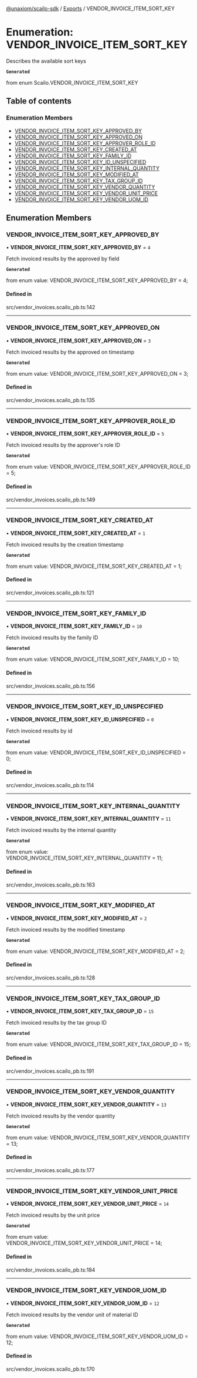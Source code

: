 [@unaxiom/scailo-sdk](../README.md) / [Exports](../modules.md) / VENDOR\_INVOICE\_ITEM\_SORT\_KEY

# Enumeration: VENDOR\_INVOICE\_ITEM\_SORT\_KEY

Describes the available sort keys

**`Generated`**

from enum Scailo.VENDOR_INVOICE_ITEM_SORT_KEY

## Table of contents

### Enumeration Members

- [VENDOR\_INVOICE\_ITEM\_SORT\_KEY\_APPROVED\_BY](VENDOR_INVOICE_ITEM_SORT_KEY.md#vendor_invoice_item_sort_key_approved_by)
- [VENDOR\_INVOICE\_ITEM\_SORT\_KEY\_APPROVED\_ON](VENDOR_INVOICE_ITEM_SORT_KEY.md#vendor_invoice_item_sort_key_approved_on)
- [VENDOR\_INVOICE\_ITEM\_SORT\_KEY\_APPROVER\_ROLE\_ID](VENDOR_INVOICE_ITEM_SORT_KEY.md#vendor_invoice_item_sort_key_approver_role_id)
- [VENDOR\_INVOICE\_ITEM\_SORT\_KEY\_CREATED\_AT](VENDOR_INVOICE_ITEM_SORT_KEY.md#vendor_invoice_item_sort_key_created_at)
- [VENDOR\_INVOICE\_ITEM\_SORT\_KEY\_FAMILY\_ID](VENDOR_INVOICE_ITEM_SORT_KEY.md#vendor_invoice_item_sort_key_family_id)
- [VENDOR\_INVOICE\_ITEM\_SORT\_KEY\_ID\_UNSPECIFIED](VENDOR_INVOICE_ITEM_SORT_KEY.md#vendor_invoice_item_sort_key_id_unspecified)
- [VENDOR\_INVOICE\_ITEM\_SORT\_KEY\_INTERNAL\_QUANTITY](VENDOR_INVOICE_ITEM_SORT_KEY.md#vendor_invoice_item_sort_key_internal_quantity)
- [VENDOR\_INVOICE\_ITEM\_SORT\_KEY\_MODIFIED\_AT](VENDOR_INVOICE_ITEM_SORT_KEY.md#vendor_invoice_item_sort_key_modified_at)
- [VENDOR\_INVOICE\_ITEM\_SORT\_KEY\_TAX\_GROUP\_ID](VENDOR_INVOICE_ITEM_SORT_KEY.md#vendor_invoice_item_sort_key_tax_group_id)
- [VENDOR\_INVOICE\_ITEM\_SORT\_KEY\_VENDOR\_QUANTITY](VENDOR_INVOICE_ITEM_SORT_KEY.md#vendor_invoice_item_sort_key_vendor_quantity)
- [VENDOR\_INVOICE\_ITEM\_SORT\_KEY\_VENDOR\_UNIT\_PRICE](VENDOR_INVOICE_ITEM_SORT_KEY.md#vendor_invoice_item_sort_key_vendor_unit_price)
- [VENDOR\_INVOICE\_ITEM\_SORT\_KEY\_VENDOR\_UOM\_ID](VENDOR_INVOICE_ITEM_SORT_KEY.md#vendor_invoice_item_sort_key_vendor_uom_id)

## Enumeration Members

### VENDOR\_INVOICE\_ITEM\_SORT\_KEY\_APPROVED\_BY

• **VENDOR\_INVOICE\_ITEM\_SORT\_KEY\_APPROVED\_BY** = ``4``

Fetch invoiced results by the approved by field

**`Generated`**

from enum value: VENDOR_INVOICE_ITEM_SORT_KEY_APPROVED_BY = 4;

#### Defined in

src/vendor_invoices.scailo_pb.ts:142

___

### VENDOR\_INVOICE\_ITEM\_SORT\_KEY\_APPROVED\_ON

• **VENDOR\_INVOICE\_ITEM\_SORT\_KEY\_APPROVED\_ON** = ``3``

Fetch invoiced results by the approved on timestamp

**`Generated`**

from enum value: VENDOR_INVOICE_ITEM_SORT_KEY_APPROVED_ON = 3;

#### Defined in

src/vendor_invoices.scailo_pb.ts:135

___

### VENDOR\_INVOICE\_ITEM\_SORT\_KEY\_APPROVER\_ROLE\_ID

• **VENDOR\_INVOICE\_ITEM\_SORT\_KEY\_APPROVER\_ROLE\_ID** = ``5``

Fetch invoiced results by the approver's role ID

**`Generated`**

from enum value: VENDOR_INVOICE_ITEM_SORT_KEY_APPROVER_ROLE_ID = 5;

#### Defined in

src/vendor_invoices.scailo_pb.ts:149

___

### VENDOR\_INVOICE\_ITEM\_SORT\_KEY\_CREATED\_AT

• **VENDOR\_INVOICE\_ITEM\_SORT\_KEY\_CREATED\_AT** = ``1``

Fetch invoiced results by the creation timestamp

**`Generated`**

from enum value: VENDOR_INVOICE_ITEM_SORT_KEY_CREATED_AT = 1;

#### Defined in

src/vendor_invoices.scailo_pb.ts:121

___

### VENDOR\_INVOICE\_ITEM\_SORT\_KEY\_FAMILY\_ID

• **VENDOR\_INVOICE\_ITEM\_SORT\_KEY\_FAMILY\_ID** = ``10``

Fetch invoiced results by the family ID

**`Generated`**

from enum value: VENDOR_INVOICE_ITEM_SORT_KEY_FAMILY_ID = 10;

#### Defined in

src/vendor_invoices.scailo_pb.ts:156

___

### VENDOR\_INVOICE\_ITEM\_SORT\_KEY\_ID\_UNSPECIFIED

• **VENDOR\_INVOICE\_ITEM\_SORT\_KEY\_ID\_UNSPECIFIED** = ``0``

Fetch invoiced results by id

**`Generated`**

from enum value: VENDOR_INVOICE_ITEM_SORT_KEY_ID_UNSPECIFIED = 0;

#### Defined in

src/vendor_invoices.scailo_pb.ts:114

___

### VENDOR\_INVOICE\_ITEM\_SORT\_KEY\_INTERNAL\_QUANTITY

• **VENDOR\_INVOICE\_ITEM\_SORT\_KEY\_INTERNAL\_QUANTITY** = ``11``

Fetch invoiced results by the internal quantity

**`Generated`**

from enum value: VENDOR_INVOICE_ITEM_SORT_KEY_INTERNAL_QUANTITY = 11;

#### Defined in

src/vendor_invoices.scailo_pb.ts:163

___

### VENDOR\_INVOICE\_ITEM\_SORT\_KEY\_MODIFIED\_AT

• **VENDOR\_INVOICE\_ITEM\_SORT\_KEY\_MODIFIED\_AT** = ``2``

Fetch invoiced results by the modified timestamp

**`Generated`**

from enum value: VENDOR_INVOICE_ITEM_SORT_KEY_MODIFIED_AT = 2;

#### Defined in

src/vendor_invoices.scailo_pb.ts:128

___

### VENDOR\_INVOICE\_ITEM\_SORT\_KEY\_TAX\_GROUP\_ID

• **VENDOR\_INVOICE\_ITEM\_SORT\_KEY\_TAX\_GROUP\_ID** = ``15``

Fetch invoiced results by the tax group ID

**`Generated`**

from enum value: VENDOR_INVOICE_ITEM_SORT_KEY_TAX_GROUP_ID = 15;

#### Defined in

src/vendor_invoices.scailo_pb.ts:191

___

### VENDOR\_INVOICE\_ITEM\_SORT\_KEY\_VENDOR\_QUANTITY

• **VENDOR\_INVOICE\_ITEM\_SORT\_KEY\_VENDOR\_QUANTITY** = ``13``

Fetch invoiced results by the vendor quantity

**`Generated`**

from enum value: VENDOR_INVOICE_ITEM_SORT_KEY_VENDOR_QUANTITY = 13;

#### Defined in

src/vendor_invoices.scailo_pb.ts:177

___

### VENDOR\_INVOICE\_ITEM\_SORT\_KEY\_VENDOR\_UNIT\_PRICE

• **VENDOR\_INVOICE\_ITEM\_SORT\_KEY\_VENDOR\_UNIT\_PRICE** = ``14``

Fetch invoiced results by the unit price

**`Generated`**

from enum value: VENDOR_INVOICE_ITEM_SORT_KEY_VENDOR_UNIT_PRICE = 14;

#### Defined in

src/vendor_invoices.scailo_pb.ts:184

___

### VENDOR\_INVOICE\_ITEM\_SORT\_KEY\_VENDOR\_UOM\_ID

• **VENDOR\_INVOICE\_ITEM\_SORT\_KEY\_VENDOR\_UOM\_ID** = ``12``

Fetch invoiced results by the vendor unit of material ID

**`Generated`**

from enum value: VENDOR_INVOICE_ITEM_SORT_KEY_VENDOR_UOM_ID = 12;

#### Defined in

src/vendor_invoices.scailo_pb.ts:170
